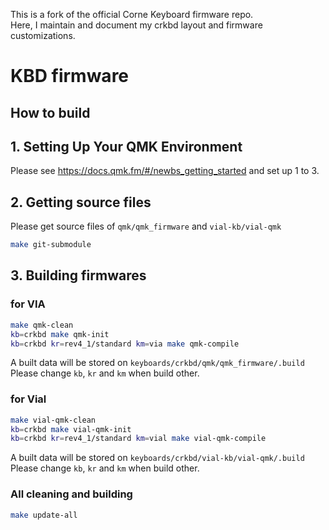 This is a fork of the official Corne Keyboard firmware repo.   
Here, I maintain and document my crkbd layout and firmware customizations.

# KBD firmware

## How to build

## 1. Setting Up Your QMK Environment

Please see https://docs.qmk.fm/#/newbs_getting_started and set up 1 to 3.

## 2. Getting source files

Please get source files of `qmk/qmk_firmware` and `vial-kb/vial-qmk`
```sh
make git-submodule
```

## 3. Building firmwares

### for VIA

```sh
make qmk-clean
kb=crkbd make qmk-init
kb=crkbd kr=rev4_1/standard km=via make qmk-compile
```
A built data will be stored on `keyboards/crkbd/qmk/qmk_firmware/.build`\
Please change `kb`, `kr` and `km` when build other.

### for Vial
```sh
make vial-qmk-clean
kb=crkbd make vial-qmk-init
kb=crkbd kr=rev4_1/standard km=vial make vial-qmk-compile
```
A built data will be stored on `keyboards/crkbd/vial-kb/vial-qmk/.build`\
Please change `kb`, `kr` and `km` when build other.

### All cleaning and building
```sh
make update-all
```
